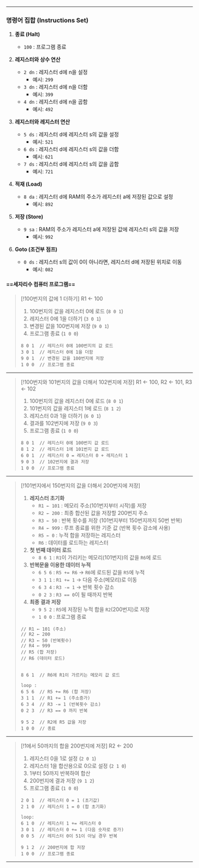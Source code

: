 
---
### 명령어 집합 (Instructions Set)

1. **종료 (Halt)**
	- `100` : 프로그램 종료

 2. **레지스터와 상수 연산**
	- `2 dn` : 레지스터 d에 n을 설정
	    - 예시: `299`
	- `3 dn` : 레지스터 d에 n을 더함
	    - 예시: `399`
	- `4 dn` : 레지스터 d에 n을 곱함
	    - 예시: `492`

 3. **레지스터와 레지스터 연산**
	- `5 ds` : 레지스터 d에 레지스터 s의 값을 설정
	    - 예시: `521`
	- `6 ds` : 레지스터 d에 레지스터 s의 값을 더함
	    - 예시: `621`
	- `7 ds` : 레지스터 d에 레지스터 s의 값을 곱함
	    - 예시: `721`

 4. **적재 (Load)**
	- `8 da` : 레지스터 d에 RAM의 주소가 레지스터 a에 저장된 값으로 설정
	    - 예시: `892`

 5. **저장 (Store)**
	- `9 sa` : RAM의 주소가 레지스터 a에 저장된 값에 레지스터 s의 값을 저장
	    - 예시: `992`

 6. **Goto (조건부 점프)**
	- `0 ds` : 레지스터 s의 값이 0이 아니라면, 레지스터 d에 저장된 위치로 이동
	    - 예시: `082`

#### ==세자리수 컴퓨터 프로그램==

>[!100번지의 값에 1 더하기]
>R1 ← 100 
>1. 100번지의 값을 레지스터 0에 로드 (`8 0 1`)
>2. 레지스터 0에 1을 더하기 (`3 0 1`)
>3. 변경된 값을 100번지에 저장 (`9 0 1`)
>4. 프로그램 종료 (`1 0 0`)
>```
>8 0 1  // 레지스터 0에 100번지의 값 로드
>3 0 1  // 레지스터 0에 1을 더함
>9 0 1  // 변경된 값을 100번지에 저장
>1 0 0  // 프로그램 종료
>```

---
>[!100번지와 101번지의 값을 더해서 102번지에 저장]
>R1 ← 100, R2 ← 101, R3 ← 102
>1. 100번지의 값을 레지스터 0에 로드 (`8 0 1`)
>2. 101번지의 값을 레지스터 1에 로드 (`8 1 2`)
>3. 레지스터 0과 1을 더하기 (`6 0 1`)
>4. 결과를 102번지에 저장 (`9 0 3`)
>5. 프로그램 종료 (`1 0 0`)
>
>```
>8 0 1  // 레지스터 0에 100번지 값 로드
>8 1 2  // 레지스터 1에 101번지 값 로드
>6 0 1  // 레지스터 0 = 레지스터 0 + 레지스터 1
>9 0 3  // 102번지에 결과 저장
>1 0 0  // 프로그램 종료
>```

---
>[!101번지에서 150번지의 값을 더해서 200번지에 저장]
>1. **레지스터 초기화**
>    - `R1 ← 101` : 메모리 주소(101번지부터 시작)를 저장
>    - `R2 ← 200` : 최종 합산된 값을 저장할 200번지 주소
>    - `R3 ← 50` : 반복 횟수를 저장 (101번지부터 150번지까지 50번 반복)
>    - `R4 ← 999` : 루프 종료를 위한 기준 값 (반복 횟수 감소에 사용)
>    - `R5 ← 0` : 누적 합을 저장하는 레지스터
>    - `R6` : 데이터를 로드하는 레지스터
>2. **첫 번째 데이터 로드**
>    - `8 6 1` : `R1`이 가리키는 메모리(101번지)의 값을 `R6`에 로드
>3. **반복문을 이용한 데이터 누적**
>    - `6 5 6` : `R5 += R6` → `R6`에 로드된 값을 `R5`에 누적
>    - `3 1 1` : `R1 += 1` → 다음 주소(메모리)로 이동
>    - `6 3 4` : `R3 -= 1` → 반복 횟수 감소
>    - `0 2 3` : `R3 == 0`이 될 때까지 반복
>4. **최종 결과 저장**
>    - `9 5 2` : `R5`에 저장된 누적 합을 `R2`(200번지)로 저장
>    - `1 0 0` : 프로그램 종료
>```
>// R1 ← 101 (주소)
>// R2 ← 200
>// R3 ← 50 (반복횟수)
>// R4 ← 999
>// R5 (합 저장)
>// R6 (데이터 로드)
>
>
>8 6 1  // R6에 R1이 가르키는 메모리 값 로드
>
>loop :
>6 5 6  // R5 += R6 (합 저장)
>3 1 1  // R1 += 1 (주소증가)
>6 3 4  // R3 -= 1 (반복횟수 감소)
>0 2 3  // R3 == 0 까지 반복
>
>9 5 2  // R2에 R5 값을 저장
>1 0 0  // 종료
>```

---
>[!1에서 50까지의 합을 200번지에 저장]
>R2 ← 200
>
>1. 레지스터 0을 1로 설정 (`2 0 1`)
>2. 레지스터 1을 합산용으로 0으로 설정 (`2 1 0`)
>3. 1부터 50까지 반복하여 합산
>4. 200번지에 결과 저장 (`9 1 2`)
>5. 프로그램 종료 (`1 0 0`)
>
>```
>2 0 1  // 레지스터 0 = 1 (초기값)
>2 1 0  // 레지스터 1 = 0 (합 초기화)
>
>loop:
>6 1 0  // 레지스터 1 += 레지스터 0
>3 0 1  // 레지스터 0 += 1 (다음 숫자로 증가)
>0 0 5  // 레지스터 0이 51이 아닐 경우 반복
>
>9 1 2  // 200번지에 합 저장
>1 0 0  // 프로그램 종료
>```

---

